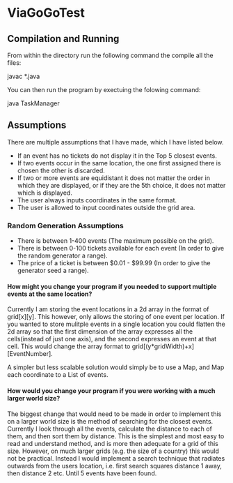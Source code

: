 # ViaGoGoTest

## Compilation and Running

From within the directory run the following command the compile all the files:

javac *.java

You can then run the program by exectuing the folowing command:

java TaskManager

## Assumptions
There are multiple assumptions that I have made, which I have listed below.

* If an event has no tickets do not display it in the Top 5 closest events.
* If two events occur in the same location, the one first assigned there is chosen the other is discarded.
* If two or more events are equidistant it does not matter the order in which they are displayed, or if they are the 5th choice, it does not matter which is displayed.
* The user always inputs coordinates in the same format.
* The user is allowed to input coordinates outside the grid area.

### Random Generation Assumptions
* There is between 1-400 events (The maximum possible on the grid).
* There is between 0-100 tickets available for each event (In order to give the random generator a range).
* The price of a ticket is between $0.01 - $99.99 (In order to give the generator seed a range).


#### How might you change your program if you needed to support multiple events at the same location?

Currently I am storing the event locations in a 2d array in the format of grid[x][y]. This however, only allows the storing of one event per location. If you wanted to store mulitple events in a single location you could flatten the 2d array so that the first dimension of the array expresses all the cells(instead of just one axis), and the second expresses an event at that cell. This would change the array format to grid[(y*gridWidth)+x][EventNumber].

A simpler but less scalable solution would simply be to use a Map, and Map each coordinate to a List of events. 

#### How would you change your program if you were working with a much larger world size?

The biggest change that would need to be made in order to implement this on a larger world size is the method of searching for the closest events. Currently I look through all the events, calculate the distance to each of them, and then sort them by distance. This is the simplest and most easy to read and understand method, and is more then adequate for a grid of this size. However, on much larger grids (e.g. the size of a country) this would not be practical. Instead I would implement a search technique that radiates outwards from the users location, i.e. first search squares distance 1 away, then distance 2 etc. Until 5 events have been found.


